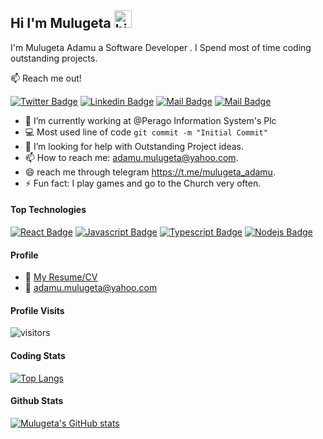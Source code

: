 ## Hi I'm Mulugeta <img src="https://user-images.githubusercontent.com/1303154/88677602-1635ba80-d120-11ea-84d8-d263ba5fc3c0.gif" width="28px" alt="hi">
I'm Mulugeta Adamu a Software Developer . I Spend most of time coding outstanding projects.

:mailbox: Reach me out!

[![Twitter Badge](https://img.shields.io/badge/-@mulugeta-1ca0f1?style=flat&labelColor=1ca0f1&logo=twitter&logoColor=white&link=https://twitter.com/mulugeta)](https://twitter.com/@mulugetaAdamu97) 
 [![Linkedin Badge](https://img.shields.io/badge/-mulugeta-0e76a8?style=flat&labelColor=0e76a8&logo=linkedin&logoColor=white)](https://www.linkedin.com/in/mulugeta-adamu-a92007196/) 
 [![Mail Badge](https://img.shields.io/badge/-@mulugeta-e84393?style=flat&labelColor=e84393&logo=instagram&logoColor=white)](https://www.instagram.com/muleadamu/)
  [![Mail Badge](https://img.shields.io/badge/-mulugeta-c0392b?style=flat&labelColor=c0392b&logo=gmail&logoColor=white)](mailto:adamu.mulugeta@yahoo.com)

<!-- TODO: Add last video link -->

- 🔭 I’m currently working at @Perago Information System's Plc
- :computer: Most used line of code `git commit -m "Initial Commit"`
- 🤔 I’m looking for help with Outstanding Project ideas.
- 📫 How to reach me: adamu.mulugeta@yahoo.com.
- 😄 reach me through telegram https://t.me/mulugeta_adamu.
- ⚡ Fun fact: I play games and go to the Church very often.

#### Top Technologies

<!-- TODO: Make technologies links takes you to repositories -->

[![React Badge](https://img.shields.io/badge/-React-61DBFB?style=for-the-badge&labelColor=black&logo=react&logoColor=61DBFB)](#) [![Javascript Badge](https://img.shields.io/badge/-Javascript-F0DB4F?style=for-the-badge&labelColor=black&logo=javascript&logoColor=F0DB4F)](#) [![Typescript Badge](https://img.shields.io/badge/-Typescript-007acc?style=for-the-badge&labelColor=black&logo=typescript&logoColor=007acc)](#) [![Nodejs Badge](https://img.shields.io/badge/-Nodejs-3C873A?style=for-the-badge&labelColor=black&logo=node.js&logoColor=3C873A)](#)




#### Profile
- :paperclip: [My Resume/CV](https://github.com/muleA/muleA/blob/main/cv%20%20Mulugeta%20Adamu.pdf)
- :email: adamu.mulugeta@yahoo.com


#### Profile Visits 

![visitors](https://visitor-badge.glitch.me/badge?page_id=muleA)

#### Coding Stats
[![Top Langs](https://github-readme-stats.vercel.app/api/top-langs/?username=muleA&langs_count=8)](https://github.com/muleA/github-readme-stats)

<!--END_SECTION:waka-->

#### Github Stats

[![Mulugeta's GitHub stats](https://github-readme-stats.vercel.app/api?username=muleA&show_icons=true&theme=cobalt)](https://github.com/muleA/github-readme-stats)
</details>


